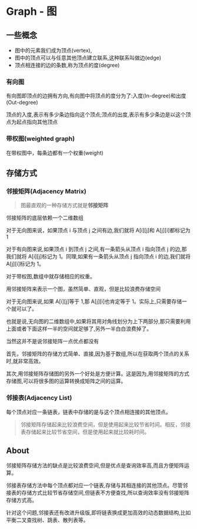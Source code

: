 # Graph - 图

## 一些概念

- 图中的元素我们成为顶点(vertex),
- 图中的顶点可以与任意其他顶点建立联系,这种联系叫做边(edge)
- 顶点相连接的边的条数,称为顶点的度(degree)


### 有向图

有向图即顶点的边拥有方向,有向图中将顶点的度分为了:入度(In-degree)和出度(Out-degree)

顶点的入度,表示有多少条边指向这个顶点;顶点的出度,表示有多少条边是以这个顶点为起点指向其他顶点

### 带权图(weighted graph)

在带权图中，每条边都有一个权重(weight)


## 存储方式

### 邻接矩阵(Adjacency Matrix)

> 图最直观的一种存储方式就是**邻接矩阵**

邻接矩阵的底层依赖一个二维数组


对于无向图来说，如果顶点 i 与顶点 j 之间有边,我们就将 A[i][j]和 A[j][i]都标记为 1

对于有向图来说,如果顶点 i 到顶点 j 之间,有一条箭头从顶点 i 指向顶点 j 的边,那我们就将 A[i][j]标记为 1。同理,如果有一条箭头从顶点 j 指向顶点 i 的边,我们就将 A[j][i]标记为 1。

对于带权图,数组中就存储相应的权重。


用邻接矩阵来表示一个图，虽然简单、直观，但是比较浪费存储空间


对于无向图来说,如果 A[i][j]等于 1,那 A[j][i]也肯定等于 1。实际上,只需要存储一个就可以了。

也就是说,无向图的二维数组中,如果将其用对角线划分为上下两部分,那只需要利用上面或者下面这样一半的空间就足够了,另外一半白白浪费掉了。


当然这并不是说邻接矩阵一点优点都没有


首先，邻接矩阵的存储方式简单、直接,因为基于数组,所以在获取两个顶点的关系时,就非常高效。

其次,用邻接矩阵存储图的另外一个好处是方便计算。这是因为,用邻接矩阵的方式存储图,可以将很多图的运算转换成矩阵之间的运算。

### 邻接表(Adjacency List)

每个顶点对应一条链表，链表中存储的是与这个顶点相连接的其他顶点。

>邻接矩阵存储起来比较浪费空间，但是使用起来比较节省时间。相反，邻接表存储起来比较节省空间，但是使用起来就比较耗时间。



## About

邻接矩阵存储方法的缺点是比较浪费空间,但是优点是查询效率高,而且方便矩阵运算。

邻接表存储方法中每个顶点都对应一个链表,存储与其相连接的其他顶点。尽管邻接表的存储方式比较节省存储空间,但链表不方便查找,所以查询效率没有邻接矩阵存储方式高。

针对这个问题,邻接表还有改进升级版,即将链表换成更加高效的动态数据结构,比如平衡二叉查找树、跳表、散列表等。